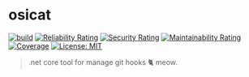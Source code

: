 # osicat

[![build](https://github.com/ruselknow/osicat/actions/workflows/build.yml/badge.svg?branch=main)](https://github.com/ruselknow/osicat/actions/workflows/build.yml) [![Reliability Rating](https://sonarcloud.io/api/project_badges/measure?project=ruselknow_osicat&metric=reliability_rating)](https://sonarcloud.io/dashboard?id=ruselknow_osicat) [![Security Rating](https://sonarcloud.io/api/project_badges/measure?project=ruselknow_osicat&metric=security_rating)](https://sonarcloud.io/dashboard?id=ruselknow_osicat) [![Maintainability Rating](https://sonarcloud.io/api/project_badges/measure?project=ruselknow_osicat&metric=sqale_rating)](https://sonarcloud.io/dashboard?id=ruselknow_osicat) [![Coverage](https://sonarcloud.io/api/project_badges/measure?project=ruselknow_osicat&metric=coverage)](https://sonarcloud.io/dashboard?id=ruselknow_osicat) [![License: MIT](https://img.shields.io/badge/License-MIT-yellow.svg)](https://opensource.org/licenses/MIT)
>  .net core tool for manage git hooks 🐈 meow. 

